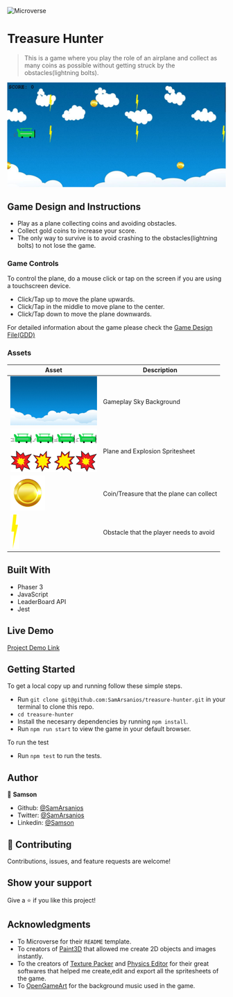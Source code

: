 
![Microverse](https://img.shields.io/badge/-Microverse-6F23FF?style=for-the-badge)

# Treasure Hunter
> This is a game where you play the role of an airplane and collect as many coins as possible without getting struck by the obstacles(lightning bolts).

![img](https://github.com/SamArsanios/treasure-hunter/blob/game/dist/assets/screenshot-1.JPG)

## Game Design and Instructions

- Play as a plane collecting coins and avoiding obstacles.
- Collect gold coins to increase your score.
- The only way to survive is to avoid crashing to the obstacles(lightning bolts) to not lose the game.

### Game Controls

To control the plane, do a mouse click or tap on the screen if you are using a touchscreen device.

- Click/Tap up to move the plane upwards.
- Click/Tap in the middle to move plane to the center.
- Click/Tap down to move the plane downwards.

For detailed information about the game please check the [Game Design File(GDD)](https://github.com/SamArsanios/treasure-hunter/blob/game/docs/game-design.txt)

### Assets

|Asset                                      |Description                            |
|-------------------------------------------|---------------------------------------|
|<img src="./dist/assets/blue.png" width="200">          |Gameplay Sky Background|
|<img src="./dist/assets/plane.png" width="200"> |Plane and Explosion Spritesheet   |
|<img src="./dist/assets/coin.png" width="80" >|Coin/Treasure that the plane can collect                       |
|<img src="./dist/assets/obstacle.png" height="80" width="20">       |Obstacle that the player needs to avoid |

## Built With

- Phaser 3 
- JavaScript
- LeaderBoard API
- Jest

## Live Demo
[Project Demo Link](https://peaceful-tereshkova-883d6e.netlify.app/)

## Getting Started

To get a local copy up and running follow these simple steps.

- Run `git clone git@github.com:SamArsanios/treasure-hunter.git` in your terminal to clone this repo.
- `cd treasure-hunter`
- Install the necesarry dependencies by running `npm install`.
- Run `npm run start` to view the game in your default browser.

To run the test

- Run `npm test` to run the tests.

## Author

👤 **Samson**

- Github: [@SamArsanios](https://github.com/SamArsanios)
- Twitter: [@SamArsanios](https://twitter.com/SamArsanios)
- Linkedin: [@Samson](https://www.linkedin.com/in/samson-kibrom/)

## 🤝 Contributing

Contributions, issues, and feature requests are welcome!

## Show your support

Give a ⭐️ if you like this project!

## Acknowledgments

- To Microverse for their `README` template.
- To creators of [Paint3D](https://www.microsoft.com/en-us/p/paint-3d/9nblggh5fv99?activetab=pivot:overviewtab) that allowed me create 2D objects and images instantly.
- To the creators of [Texture Packer](https://www.codeandweb.com/texturepacker) and [Physics Editor](https://www.codeandweb.com/physicseditor) for their great softwares that helped me create,edit and export all the spritesheets of the game.
- To [OpenGameArt](https://opengameart.org/) for the background music used in the game.
